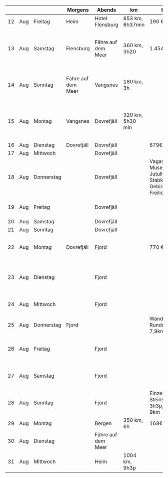 |    |     |            | Morgens            | Abends             | km |Kosten  |Tour|Essen|
| -- | --- | ---------- | ------------------ | ------------------ | ------- | ------- | ------- |-------|
| 12 | Aug | Freitag    | Heim               | Hotel Flensburg         | 653 km, 6h37min  | 190 €   ||FastFood|
| 13 | Aug | Samstag    | Flensburg            | Fähre auf dem Meer |360 km, 3h20| 1.454 € ||Mo: Bäckerei, Mi: unterwgs, A: an Faehre|
| 14 | Aug | Sonntag    | Fähre auf dem Meer | Vangsnes | 180 km, 3h|   ||Mo: Buffet, Mi: mitbringen, A: einkaufen|
| 15 | Aug | Montag     | Vangsnes         | Dovrefjäll         |   320 km, 5h30 min|      |Tour: WiN No. 19, 8km, 3h30, 400m, Skiölden |Mo: mirbringen, Mi: Supermarkt, A: Supermarkt|
| 16 | Aug | Dienstag   |   Dovrefjäll       | Dovrefjäll         | | 679€|||
| 17 | Aug | Mittwoch   |                    | Dovrefjäll         |   |      |||
| 18 | Aug | Donnerstag |          |   Dovrefjäll                 | |Vagamo, Lom: Museumsdorf Jutulheimen, Stabkirchen,  Gebirgsmuseen, Freilichtmuseen||
| 19 | Aug | Freitag    |                    | Dovrefjäll         |   |      |Gjendesheim via Ridderspranget||
| 20 | Aug | Samstag    |                    | Dovrefjäll         |   |      |||
| 21 | Aug | Sonntag    |                    | Dovrefjäll         | |        |||
| 22 | Aug | Montag     | Dovrefjäll         | Fjord              | |770 €   |NM No.9 3h45, 420hm, 12,6 km oder Geirangerfjord||
| 23 | Aug | Dienstag   |                    | Fjord              |     |    |Alesund: Jugendstil-Wanderung, Hausberg, Atlantikpark||
| 24 | Aug | Mittwoch   |                    | Fjord              |    |     |Alesund: Sunnmore Museum||
| 25 | Aug | Donnerstag | Fjord              |                    ||Wanderung Runde, 3h30, 7,9km, 300hm||
| 26 | Aug | Freitag    |                    | Fjord              |    |     |Wanderung Gurskoya, 3h15, 9km, 40öhm||
| 27 | Aug | Samstag    |                    | Fjord              |     |    |Wanderung auf Hareidland, 5h15, 15,8km, 580hm||
| 28 | Aug | Sonntag    |                    | Fjord              |         |Einzelwanderung Steinstolen, 3h3p, 70öhm, 9km||
| 29 | Aug | Montag     |                    | Bergen             | 350 km, 6h |168€    |||
| 30 | Aug | Dienstag   |                    | Fähre auf dem Meer |      |   |||
| 31 | Aug | Mittwoch   |                    | Heim               |  1004 km, 9h3p    |   |||
